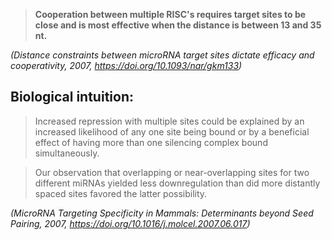 
>**Cooperation between multiple RISC's requires target sites to be close and is most effective when the distance is between 13 and 35 nt.**


*(Distance constraints between microRNA target sites dictate efficacy and cooperativity, 2007, https://doi.org/10.1093/nar/gkm133)*


## Biological intuition:

>Increased repression with multiple sites could be explained by an increased likelihood of any one site being bound or by a beneficial effect of having more than one silencing complex bound simultaneously.

>Our observation that overlapping or near-overlapping sites for two different miRNAs yielded less downregulation than did more distantly spaced sites favored the latter possibility.

*(MicroRNA Targeting Specificity in Mammals: Determinants beyond Seed Pairing, 2007, https://doi.org/10.1016/j.molcel.2007.06.017)*